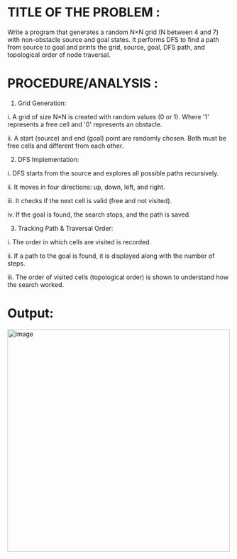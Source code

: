 # TITLE OF THE PROBLEM :
Write a program that generates a random N×N grid (N between 4 and 7) with non-obstacle source and goal states. It performs DFS to find a path from source to goal and prints the grid, source, goal, DFS path, and topological order of node traversal.



# PROCEDURE/ANALYSIS : 

1. Grid Generation:
   
i. A grid of size N×N is created with random values (0 or 1). Where '1' represents a free cell and '0' represents an obstacle.

ii. A start (source) and end (goal) point are randomly chosen. Both must be free cells and different from each other.


2. DFS Implementation:
   
i. DFS starts from the source and explores all possible paths recursively.

ii. It moves in four directions: up, down, left, and right.

iii. It checks if the next cell is valid (free and not visited).

iv. If the goal is found, the search stops, and the path is saved.


3. Tracking Path & Traversal Order:
   
i. The order in which cells are visited is recorded.

ii. If a path to the goal is found, it is displayed along with the number of steps.

iii. The order of visited cells (topological order) is shown to understand how the search worked.


# Output:

<img width="501" alt="image" src="https://github.com/user-attachments/assets/a16164dd-0c80-49ef-a56f-a66b28e0f7df" />
